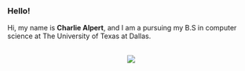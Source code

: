 ### Hello!

Hi, my name is **Charlie Alpert**, and I am a pursuing my B.S in computer science at The University of Texas at Dallas.

<p align="center"><br />
  <a href="https://www.linkedin.com/in/charlieyalpert/">
    <img src="https://img.shields.io/badge/LinkedIn-charlieyalpert-2867B2">
</p>
